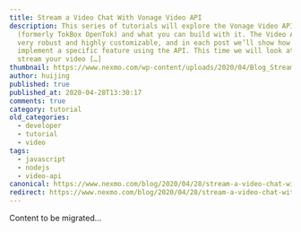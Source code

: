 ```yaml
---
title: Stream a Video Chat With Vonage Video API
description: This series of tutorials will explore the Vonage Video API
  (formerly TokBox OpenTok) and what you can build with it. The Video API is
  very robust and highly customizable, and in each post we’ll show how to
  implement a specific feature using the API. This time we will look at how to
  stream your video […]
thumbnail: https://www.nexmo.com/wp-content/uploads/2020/04/Blog_Stream-Video_1200x600.png
author: huijing
published: true
published_at: 2020-04-28T13:30:17
comments: true
category: tutorial
old_categories:
  - developer
  - tutorial
  - video
tags:
  - javascript
  - nodejs
  - video-api
canonical: https://www.nexmo.com/blog/2020/04/28/stream-a-video-chat-with-vonage-video-api-dr
redirect: https://www.nexmo.com/blog/2020/04/28/stream-a-video-chat-with-vonage-video-api-dr
---
```

Content to be migrated...